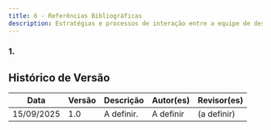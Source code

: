 ```yaml
---
title: 6 - Referências Bibliográficas
description: Estratégias e processos de interação entre a equipe de desenvolvimento e o cliente.
---
```


### 1. 

## Histórico de Versão

| Data | Versão | Descrição | Autor(es) | Revisor(es) |
|------|--------|-----------|-----------|-------------|
| 15/09/2025 | 1.0 | A definir. | A definir | (a definir) |